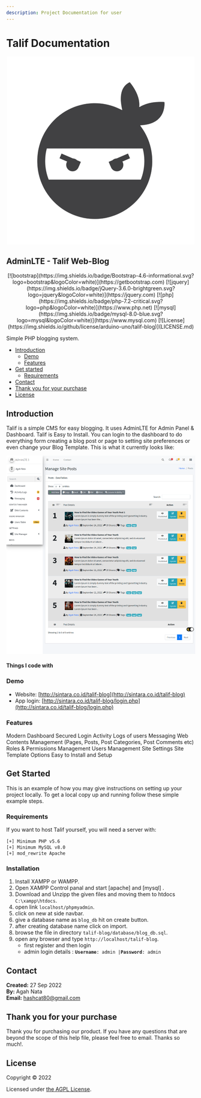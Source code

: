 ```yaml
---
description: Project Documentation for user
---
```


# Talif Documentation

<p align="center"><img src="images/ninja-logo.png" alt="ninja-logo"Talif Web-Blog</p>

## AdminLTE - Talif Web-Blog
 
<p align="center">
[![bootstrap](https://img.shields.io/badge/Bootstrap-4.6-informational.svg?logo=bootstrap&logoColor=white)](https://getbootstrap.com)
[![jquery](https://img.shields.io/badge/jQuery-3.6.0-brightgreen.svg?logo=jquery&logoColor=white)](https://jquery.com)
[![php](https://img.shields.io/badge/php-7.2-critical.svg?logo=php&logoColor=white)](https://www.php.net)
[![mysql](https://img.shields.io/badge/mysql-8.0-blue.svg?logo=mysql&logoColor=white)](https://www.mysql.com)
[![License](https://img.shields.io/github/license/arduino-uno/talif-blog)](LICENSE.md)
</p>

Simple PHP blogging system.

* [Introduction](./#introduction)
  * [Demo](./#demo)
  * [Features](./#features)
* [Get started](./#get-started)
  * [Requirements](./#requirements)
* [Contact](./#contact)
* [Thank you for your purchase](./#thank-you-open-source)
* [License](./#license)

## Introduction

Talif is a simple CMS for easy blogging. It uses AdminLTE for Admin Panel & Dashboard. Talif is Easy to Install. You can login to the dashboard to do everything form creating a blog post or page to setting site preferences or even change your Blog Template. This is what it currently looks like:

![screen-shot](https://raw.githubusercontent.com/arduino-uno/talif-blog/main/images/screenshot.png)

####

#### Things I code with

### Demo

* Website: [http://sintara.co.id/talif-blog](http://sintara.co.id/talif-blog)
* App login: [http://sintara.co.id/talif-blog/login.php](http://sintara.co.id/talif-blog/login.php)

### Features

Modern Dashboard Secured Login Activity Logs of users Messaging Web Contents Management (Pages, Posts, Post Categories, Post Comments etc) Roles & Permissions Management Users Management Site Settings Site Template Options Easy to Install and Setup

## Get Started

This is an example of how you may give instructions on setting up your project locally. To get a local copy up and running follow these simple example steps.

### Requirements

If you want to host Talif yourself, you will need a server with:

```
[+] Minimum PHP v5.6
[+] Minimum MySQL v8.0
[+] mod_rewrite Apache
```

### Installation

1. Install XAMPP or WAMPP.
2. Open XAMPP Control panal and start \[apache] and \[mysql] .
3. Download and Unzipp the given files and moving them to htdocs `C:\xampp\htdocs`.
4. open link `localhost/phpmyadmin`.
5. click on new at side navbar.
6. give a database name as `blog_db` hit on create button.
7. after creating database name click on import.
8. browse the file in directory `talif-blog/database/blog_db.sql`.
9. open any browser and type `http://localhost/talif-blog`.
   * first register and then login
   * admin login details : **`Username`**`: admin |`**`Password`**`: admin`

## Contact

<b>Created:</b> 27 Sep 2022</br>
<b>By:</b> Agah Nata</br>
<b>Email:</b> hashcat80@gmail.com

## Thank you for your purchase

Thank you for purchasing our product. If you have any questions that are beyond the scope of this help file, please feel free to email. Thanks so much!.

## License

Copyright © 2022

Licensed under [the AGPL License](LICENSE.md).
